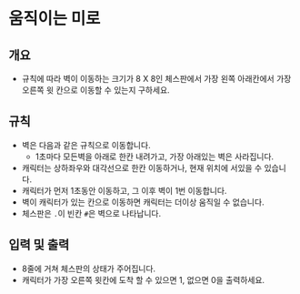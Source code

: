 움직이는 미로
===
## 개요
+ 규칙에 따라 벽이 이동하는 크기가 8 X 8인 체스판에서 가장 왼쪽 아래칸에서 가장 오른쪽 윗 칸으로 이동할 수 있는지 구하세요.
## 규칙
+ 벽은 다음과 같은 규칙으로 이동합니다.
    - 1초마다 모든벽을 아래로 한칸 내려가고, 가장 아래있는 벽은 사라집니다.
+ 캐릭터는 상하좌우와 대각선으로 한칸 이동하거나, 현재 위치에 서있을 수 있습니다.
+ 캐릭터가 먼저 1초동안 이동하고, 그 이후 벽이 1번 이동합니다.
+ 벽이 캐릭터가 있는 칸으로 이동하면 캐릭터는 더이상 움직일 수 없습니다.
+ 체스판은 `.`이 빈칸 `#`은 벽으로 나타납니다.
## 입력 및 출력
+ 8줄에 거쳐 체스판의 상태가 주어집니다.
+ 캐릭터가 가장 오른쪽 윗칸에 도착 할 수 있으면 1, 없으면 0을 출력하세요.